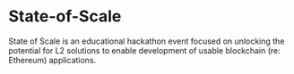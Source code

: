 # State-of-Scale
State of Scale is an educational hackathon event focused on unlocking the potential for L2 solutions to enable development of usable blockchain (re: Ethereum) applications.
